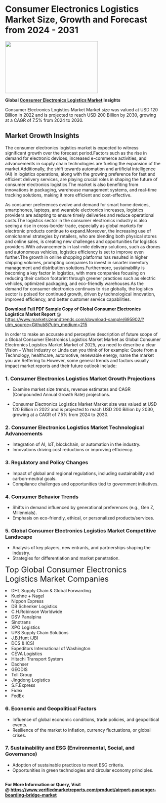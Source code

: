 <H1>Consumer Electronics Logistics Market Size, Growth and Forecast from 2024 - 2031</H1><img class="aligncenter size-medium wp-image-584254" src="https://thirdeyenews.in/wp-content/uploads/2024/09/Global-Market-Research-300x168.jpeg" alt="" width="300" height="168" /><p><strong>Global&nbsp;<a href="https://www.marketsizeandtrends.com/download-sample/695902/?utm_source=Github8j?utm_medium=215">Consumer Electronics Logistics Market</a> Insights</strong></p><p>Consumer Electronics Logistics Market Market size was valued at USD 120 Billion in 2022 and is projected to reach USD 200 Billion by 2030, growing at a CAGR of 7.5% from 2024 to 2030.</p><p><h2>Market Growth Insights</h2> <p>The consumer electronics logistics market is expected to witness significant growth over the forecast period.Factors such as the rise in demand for electronic devices, increased e-commerce activities, and advancements in supply chain technologies are fueling the expansion of the market.Additionally, the shift towards automation and artificial intelligence (AI) in logistics operations, along with the growing preference for fast and efficient delivery services, are playing crucial roles in shaping the future of consumer electronics logistics.The market is also benefiting from innovations in packaging, warehouse management systems, and real-time tracking solutions, making it more efficient and cost-effective.</p> <p>As consumer preferences evolve and demand for smart home devices, smartphones, laptops, and wearable electronics increases, logistics providers are adapting to ensure timely deliveries and reduce operational costs.The logistics sector in the consumer electronics industry is also seeing a rise in cross-border trade, especially as global markets for electronic products continue to expand.Moreover, the increasing use of omnichannel strategies by retailers, who are blending both physical stores and online sales, is creating new challenges and opportunities for logistics providers.With advancements in last-mile delivery solutions, such as drones and autonomous vehicles, logistics efficiency is set to improve even further.The growth in online shopping platforms has resulted in higher shipping volumes, prompting companies to invest in smarter inventory management and distribution solutions.Furthermore, sustainability is becoming a key factor in logistics, with more companies focusing on reducing their carbon footprint through greener practices such as electric vehicles, optimized packaging, and eco-friendly warehouses.As the demand for consumer electronics continues to rise globally, the logistics sector is poised for continued growth, driven by technological innovation, improved efficiency, and better customer service capabilities.</p> <p><span class=""><strong>Download Full PDF Sample Copy of Global Consumer Electronics Logistics Market Report</strong> @ <a href="https://www.marketsizeandtrends.com/download-sample/695902/?utm_source=Github8j?utm_medium=215" target="_blank">https://www.marketsizeandtrends.com/download-sample/695902/?utm_source=Github8j?utm_medium=215</a></span></p><p>In order to make an accurate and perceptive description of future scope of a Global&nbsp;Consumer Electronics Logistics Market Market as Global&nbsp;Consumer Electronics Logistics Market Market of 2025, you need to describe a clear Vision &ndash; What Industry or Linda can you think of for example: Quote from a Technology, healthcare, automotive, renewable energy, name the market you are Reffering to.However, some general trends and factors usually impact market reports and their future outlook include:</p><h3>1.&nbsp;<strong>Consumer Electronics Logistics Market Growth Projections</strong></h3><ul><li>Examine market size trends, revenue estimates and CAGR (Compounded Annual Growth Rate) projections.</li><li><p>Consumer Electronics Logistics Market Market size was valued at USD 120 Billion in 2022 and is projected to reach USD 200 Billion by 2030, growing at a CAGR of 7.5% from 2024 to 2030.</p></li></ul><h3>2.&nbsp;<strong>Consumer Electronics Logistics Market Technological Advancements</strong></h3><ul><li>Integration of AI, IoT, blockchain, or automation in the industry.</li><li>Innovations driving cost reductions or improving efficiency.</li></ul><h3>3.&nbsp;<strong>Regulatory and Policy Changes</strong></h3><ul><li>Impact of global and regional regulations, including sustainability and carbon-neutral goals.</li><li>Compliance challenges and opportunities tied to government initiatives.</li></ul><h3>4.&nbsp;<strong>Consumer Behavior Trends</strong></h3><ul><li>Shifts in demand influenced by generational preferences (e.g., Gen Z, Millennials).</li><li>Emphasis on eco-friendly, ethical, or personalized products/services.</li></ul><h3>5.&nbsp;<strong>Global Consumer Electronics Logistics Market Competitive Landscape</strong></h3><ul><li>Analysis of key players, new entrants, and partnerships shaping the industry.</li><li>Strategies for differentiation and market penetration.</li></ul><p data-pm-slice="1 1 []"><span style="color: inherit; font-family: inherit; font-size: 25px;">Top Global Consumer Electronics Logistics Market Companies</span></p><div class="" data-test-id=""><p><li>DHL Supply Chain & Global Forwarding</li><li> Kuehne + Nagel</li><li> Nippon Express</li><li> DB Schenker Logistics</li><li> C.H.Robinson Worldwide</li><li> DSV Panalpina</li><li> Sinotrans</li><li> XPO Logistics</li><li> UPS Supply Chain Solutions</li><li> J.B.Hunt (JBI</li><li> DCS & ICS)</li><li> Expeditors International of Washington</li><li> CEVA Logistics</li><li> Hitachi Transport System</li><li> Dachser</li><li> GEODIS</li><li> Toll Group</li><li> Jingdong Logistics</li><li> S.F.Express</li><li> Fidex</li><li> FedEx</li></p></div><h3>6.&nbsp;<strong>Economic and Geopolitical Factors</strong></h3><ul><li>Influence of global economic conditions, trade policies, and geopolitical events.</li><li>Resilience of the market to inflation, currency fluctuations, or global crises.</li></ul><h3>7.&nbsp;<strong>Sustainability and ESG (Environmental, Social, and Governance)</strong></h3><ul><li>Adoption of sustainable practices to meet ESG criteria.</li><li>Opportunities in green technologies and circular economy principles.</li></ul><h2><strong style="font-size: 14px;">For More Information or Query, Visit @&nbsp;</strong><a style="background-color: #ffffff; font-size: 14px;" href="https://www.marketsizeandtrends.com/report/consumer-electronics-logistics-market/" target="_blank">https://www.verifiedmarketreports.com/product/airport-passenger-boarding-bridge-market</a></h2>